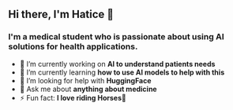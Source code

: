 ## Hi there, I'm Hatice 👋

### I'm a medical student who is passionate about using AI solutions for health applications.

- 🔭 I’m currently working on **AI to understand patients needs**
- 🌱 I’m currently learning **how to use AI models to help with this**
- 🤔 I’m looking for help with **HuggingFace**
- 💬 Ask me about **anything about medicine**
- ⚡ Fun fact: **I love riding Horses🏇**
